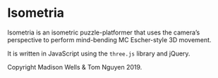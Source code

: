 # Isometria
Isometria is an isometric puzzle-platformer that uses the camera’s perspective to perform mind-bending MC Escher-style 3D movement.

It is written in JavaScript using the `three.js` library and jQuery.

Copyright Madison Wells & Tom Nguyen 2019.
